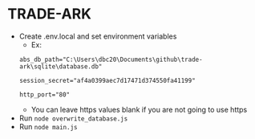 # TRADE-ARK

- Create .env.local and set environment variables
    - Ex:
    ```
    abs_db_path="C:\Users\dbc20\Documents\github\trade-ark\sqlite\database.db"

    session_secret="af4a0399aec7d17471d374550fa41199"

    http_port="80"
    ```
    - You can leave https values blank if you are not going to use https
- Run ```node overwrite_database.js```
- Run ```node main.js```
